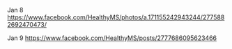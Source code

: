 
Jan 8 https://www.facebook.com/HealthyMS/photos/a.171155242943244/2775882692470473/


Jan 9 https://www.facebook.com/HealthyMS/posts/2777686095623466
